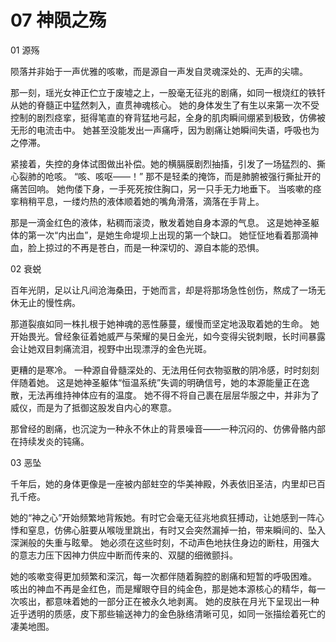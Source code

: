 # 07 神陨之殇

01 源殇

陨落并非始于一声优雅的咳嗽，而是源自一声发自灵魂深处的、无声的尖啸。

那一刻，瑶光女神正伫立于废墟之上，一股毫无征兆的剧痛，如同一根烧红的铁钎从她的脊髓正中猛然刺入，直贯神魂核心。
她的身体发生了有生以来第一次不受控制的剧烈痉挛，挺得笔直的脊背猛地弓起，全身的肌肉瞬间绷紧到极致，仿佛被无形的电流击中。
她甚至没能发出一声痛呼，因为剧痛让她瞬间失语，呼吸也为之停滞。

紧接着，失控的身体试图做出补偿。她的横膈膜剧烈抽搐，引发了一场猛烈的、撕心裂肺的呛咳。
“咳、咳呕——！”
那不是轻柔的掩饰，而是肺腑被强行撕扯开的痛苦回响。
她佝偻下身，一手死死按住胸口，另一只手无力地垂下。
当咳嗽的痉挛稍稍平息，一缕灼热的液体顺着她的嘴角滑落，滴落在手背上。

那是一滴金红色的液体，粘稠而滚烫，散发着她自身本源的气息。
这是她神圣躯体的第一次“内出血”，是她生命堤坝上出现的第一个缺口。
她怔怔地看着那滴神血，脸上掠过的不再是苍白，而是一种深切的、源自本能的恐惧。

02 衰蜕

百年光阴，足以让凡间沧海桑田，于她而言，却是将那场急性创伤，熬成了一场无休无止的慢性病。

那道裂痕如同一株扎根于她神魂的恶性藤蔓，缓慢而坚定地汲取着她的生命。
她开始畏光。曾经象征着她威严与荣耀的昊日金光，如今变得尖锐刺眼，长时间暴露会让她双目刺痛流泪，视野中出现漂浮的金色光斑。

更糟的是寒冷。
一种源自骨髓深处的、无法用任何衣物驱散的阴冷感，时时刻刻伴随着她。
这是她神圣躯体“恒温系统”失调的明确信号，她的本源能量正在逸散，无法再维持神体应有的温度。
她不得不将自己裹在层层华服之中，并非为了威仪，而是为了抵御这股发自内心的寒意。

那曾经的剧痛，也沉淀为一种永不休止的背景噪音——一种沉闷的、仿佛骨骼内部在持续发炎的钝痛。

03 恶坠

千年后，她的身体更像是一座被内部蛀空的华美神殿，外表依旧圣洁，内里却已百孔千疮。

她的“神之心”开始频繁地背叛她。有时它会毫无征兆地疯狂搏动，让她感到一阵心悸和窒息，仿佛心脏要从喉咙里跳出，有时又会突然漏掉一拍，带来瞬间的、坠入深渊般的失重与眩晕。
她必须在这些时刻，不动声色地扶住身边的断柱，用强大的意志力压下因神力供应中断而传来的、双腿的细微颤抖。

她的咳嗽变得更加频繁和深沉，每一次都伴随着胸腔的剧痛和短暂的呼吸困难。
咳出的神血不再是金红色，而是耀眼夺目的纯金色，那是她本源核心的精华，每一次咳出，都意味着她的一部分正在被永久地剥离。
她的皮肤在月光下呈现出一种近乎透明的质感，皮下那些输送神力的金色脉络清晰可见，如同一张描绘着死亡的凄美地图。


